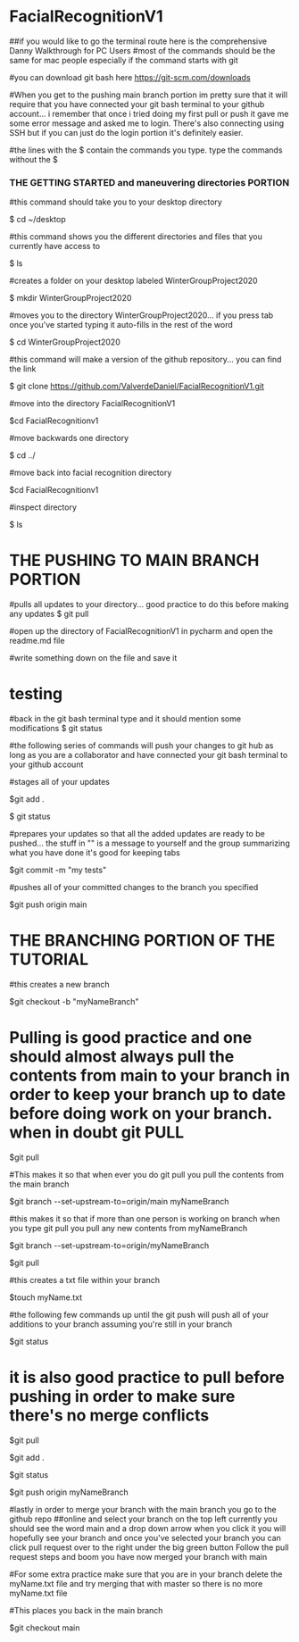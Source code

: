 # FacialRecognitionV1

##if you would like to go the terminal route here is the comprehensive Danny Walkthrough for PC Users
#most of the commands should be the same for mac people especially if the command starts with git

#you can download git bash here
https://git-scm.com/downloads

#When you get to the pushing main branch portion im pretty sure that it will require that you have connected your git bash terminal to your github account... i remember that once i tried doing my first pull or push it gave me some error message and asked me to login. There's also connecting using SSH but if you can just do the login portion it's definitely easier.

#the lines with the $ contain the commands you type. type the commands without the $

### THE GETTING STARTED and maneuvering directories PORTION
#this command should take you to your desktop directory

$ cd ~/desktop

#this command shows you the different directories and files that you currently have access to

$ ls

#creates a folder on your desktop labeled WinterGroupProject2020

$ mkdir WinterGroupProject2020

#moves you to the directory WinterGroupProject2020... if you press tab once you've started typing it auto-fills in the rest of the word

$ cd WinterGroupProject2020

#this command will make a version of the github repository... you can find the link

$ git clone https://github.com/ValverdeDaniel/FacialRecognitionV1.git

#move into the directory FacialRecognitionV1

$cd FacialRecognitionv1

#move backwards one directory

$ cd ../

#move back into facial recognition directory

$cd FacialRecognitionv1

#inspect directory

$ ls

# THE PUSHING TO MAIN BRANCH PORTION

#pulls all updates to your directory... good practice to do this before making any updates
$ git pull

#open up the directory of FacialRecognitionV1 in pycharm and open the readme.md file

#write something down on the file and save it

# testing

#back in the git bash terminal type and it should mention some modifications
$ git status

#the following series of commands will push your changes to git hub as long as you are a collaborator and have connected your git bash terminal to your github account

#stages all of your updates

$git add .

$ git status

#prepares your updates so that all the added updates are ready to be pushed... the stuff in "" is a message to yourself and the group summarizing what you have done it's good for keeping tabs

$git commit -m "my tests"
 
#pushes all of your committed changes to the branch you specified

$git push origin main


# THE BRANCHING PORTION OF THE TUTORIAL
#this creates a new branch

$git checkout -b "myNameBranch"

# Pulling is good practice and one should almost always pull the contents from main to your branch in order to keep your branch up to date before doing work on your branch. when in doubt git PULL

$git pull


#This makes it so that when ever you do git pull you pull the contents from the main branch

$git branch --set-upstream-to=origin/main myNameBranch

#this makes it so that if more than one person is working on branch when you type git pull you pull any new contents from myNameBranch

$git branch --set-upstream-to=origin/myNameBranch

$git pull

#this creates a txt file within your branch

$touch myName.txt

#the following few commands up until the git push will push all of your additions to your branch assuming you're still in your branch

$git status

# it is also good practice to pull before pushing in order to make sure there's no merge conflicts

$git pull

$git add .

$git status

$git push origin myNameBranch

#lastly in order to merge your branch with the main branch you go to the github repo ##online and select your branch on the top left currently you should see the word main and a drop down arrow when you click it you will hopefully see your branch and once you've selected your branch you can click pull request over to the right under the big green button
Follow the pull request steps and boom you have now merged your branch with main

#For some extra practice make sure that you are in your branch delete the myName.txt file and try merging that with master so there is no more myName.txt file

#This places you back in the main branch

$git checkout main

